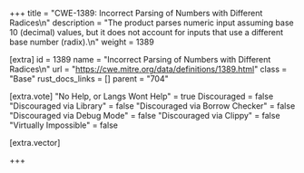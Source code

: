 +++
title = "CWE-1389: Incorrect Parsing of Numbers with Different Radices\n"
description = "The product parses numeric input assuming base 10 (decimal) values, but it does not account for inputs that use a different base number (radix).\n"
weight = 1389

[extra]
id = 1389
name = "Incorrect Parsing of Numbers with Different Radices\n"
url = "https://cwe.mitre.org/data/definitions/1389.html"
class = "Base"
rust_docs_links = []
parent = "704"

[extra.vote]
"No Help, or Langs Wont Help" = true
Discouraged = false
"Discouraged via Library" = false
"Discouraged via Borrow Checker" = false
"Discouraged via Debug Mode" = false
"Discouraged via Clippy" = false
"Virtually Impossible" = false

[extra.vector]

+++